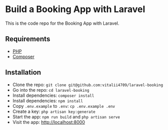 # Build a Booking App with Laravel

This is the code repo for the Booking App with Laravel. 

## Requirements 

- [PHP](https://secure.php.net/)
- [Composer](https://getcomposer.org/)

## Installation

- Clone the repo: `git clone git@github.com:vitalii4709/laravel-booking`
- Go into the repo: `cd laravel-booking`
- Install dependencies: `composer install`
- Install dependencies: `npm install`
- Copy `.env.example` to `.env`: `cp .env.example .env`
- Create a key: `php artisan key:generate`
- Start the app: `npm run build` and `php artisan serve`
- Visit the app: <http://localhost:8000>



